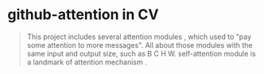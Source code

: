 # github-attention in CV
>  This project includes several attention modules , which used to "pay some attention to more messages".
>  All about those modules with the same input and output size, such as B C H W.
>  self-attention module is a landmark of attention mechanism .
